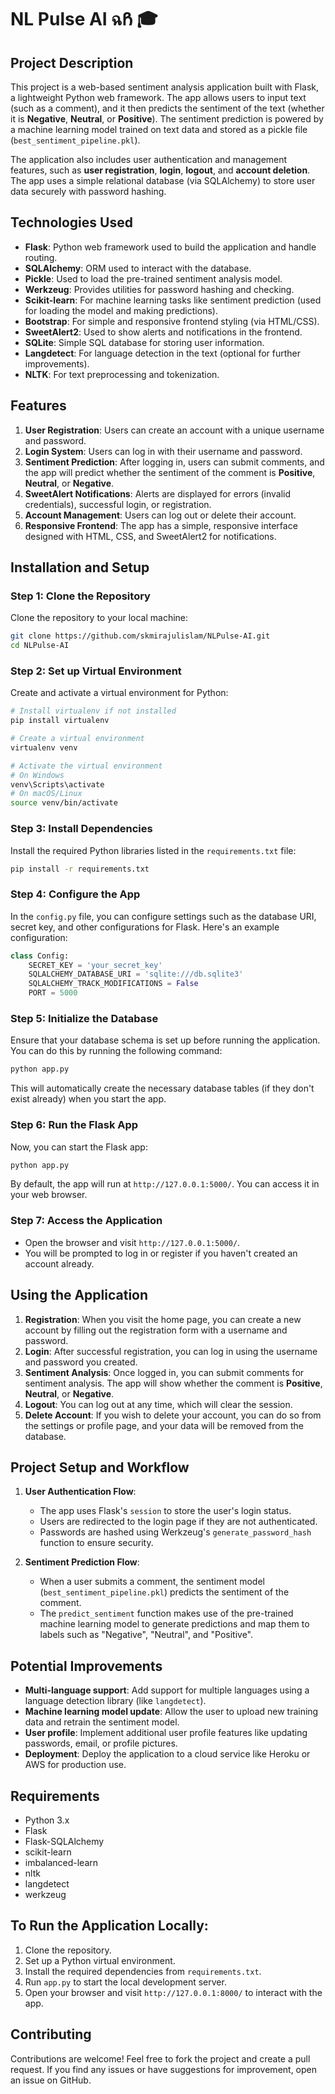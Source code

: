 # **NL Pulse AI ฉᲩ 🎓**

## **Project Description**

This project is a web-based sentiment analysis application built with Flask, a lightweight Python web framework. The app allows users to input text (such as a comment), and it then predicts the sentiment of the text (whether it is **Negative**, **Neutral**, or **Positive**). The sentiment prediction is powered by a machine learning model trained on text data and stored as a pickle file (`best_sentiment_pipeline.pkl`). 

The application also includes user authentication and management features, such as **user registration**, **login**, **logout**, and **account deletion**. The app uses a simple relational database (via SQLAlchemy) to store user data securely with password hashing.

## **Technologies Used**
- **Flask**: Python web framework used to build the application and handle routing.
- **SQLAlchemy**: ORM used to interact with the database.
- **Pickle**: Used to load the pre-trained sentiment analysis model.
- **Werkzeug**: Provides utilities for password hashing and checking.
- **Scikit-learn**: For machine learning tasks like sentiment prediction (used for loading the model and making predictions).
- **Bootstrap**: For simple and responsive frontend styling (via HTML/CSS).
- **SweetAlert2**: Used to show alerts and notifications in the frontend.
- **SQLite**: Simple SQL database for storing user information.
- **Langdetect**: For language detection in the text (optional for further improvements).
- **NLTK**: For text preprocessing and tokenization.

## **Features**
1. **User Registration**: Users can create an account with a unique username and password.
2. **Login System**: Users can log in with their username and password.
3. **Sentiment Prediction**: After logging in, users can submit comments, and the app will predict whether the sentiment of the comment is **Positive**, **Neutral**, or **Negative**.
4. **SweetAlert Notifications**: Alerts are displayed for errors (invalid credentials), successful login, or registration.
5. **Account Management**: Users can log out or delete their account.
6. **Responsive Frontend**: The app has a simple, responsive interface designed with HTML, CSS, and SweetAlert2 for notifications.


## **Installation and Setup**

### **Step 1: Clone the Repository**

Clone the repository to your local machine:

```bash
git clone https://github.com/skmirajulislam/NLPulse-AI.git
cd NLPulse-AI
```

### **Step 2: Set up Virtual Environment**

Create and activate a virtual environment for Python:

```bash
# Install virtualenv if not installed
pip install virtualenv

# Create a virtual environment
virtualenv venv

# Activate the virtual environment
# On Windows
venv\Scripts\activate
# On macOS/Linux
source venv/bin/activate
```

### **Step 3: Install Dependencies**

Install the required Python libraries listed in the `requirements.txt` file:

```bash
pip install -r requirements.txt
```

### **Step 4: Configure the App**

In the `config.py` file, you can configure settings such as the database URI, secret key, and other configurations for Flask. Here's an example configuration:

```python
class Config:
    SECRET_KEY = 'your_secret_key'
    SQLALCHEMY_DATABASE_URI = 'sqlite:///db.sqlite3'
    SQLALCHEMY_TRACK_MODIFICATIONS = False
    PORT = 5000
```

### **Step 5: Initialize the Database**

Ensure that your database schema is set up before running the application. You can do this by running the following command:

```bash
python app.py
```

This will automatically create the necessary database tables (if they don't exist already) when you start the app.

### **Step 6: Run the Flask App**

Now, you can start the Flask app:

```bash
python app.py
```

By default, the app will run at `http://127.0.0.1:5000/`. You can access it in your web browser.

### **Step 7: Access the Application**

- Open the browser and visit `http://127.0.0.1:5000/`.
- You will be prompted to log in or register if you haven't created an account already.

## **Using the Application**

1. **Registration**: When you visit the home page, you can create a new account by filling out the registration form with a username and password.
2. **Login**: After successful registration, you can log in using the username and password you created.
3. **Sentiment Analysis**: Once logged in, you can submit comments for sentiment analysis. The app will show whether the comment is **Positive**, **Neutral**, or **Negative**.
4. **Logout**: You can log out at any time, which will clear the session.
5. **Delete Account**: If you wish to delete your account, you can do so from the settings or profile page, and your data will be removed from the database.

## **Project Setup and Workflow**

1. **User Authentication Flow**:
   - The app uses Flask's `session` to store the user's login status.
   - Users are redirected to the login page if they are not authenticated.
   - Passwords are hashed using Werkzeug's `generate_password_hash` function to ensure security.
  
2. **Sentiment Prediction Flow**:
   - When a user submits a comment, the sentiment model (`best_sentiment_pipeline.pkl`) predicts the sentiment of the comment.
   - The `predict_sentiment` function makes use of the pre-trained machine learning model to generate predictions and map them to labels such as "Negative", "Neutral", and "Positive".

## **Potential Improvements**
- **Multi-language support**: Add support for multiple languages using a language detection library (like `langdetect`).
- **Machine learning model update**: Allow the user to upload new training data and retrain the sentiment model.
- **User profile**: Implement additional user profile features like updating passwords, email, or profile pictures.
- **Deployment**: Deploy the application to a cloud service like Heroku or AWS for production use.

## **Requirements**
- Python 3.x
- Flask
- Flask-SQLAlchemy
- scikit-learn
- imbalanced-learn
- nltk
- langdetect
- werkzeug

## **To Run the Application Locally:**
1. Clone the repository.
2. Set up a Python virtual environment.
3. Install the required dependencies from `requirements.txt`.
4. Run `app.py` to start the local development server.
5. Open your browser and visit `http://127.0.0.1:8000/` to interact with the app.

## **Contributing**
Contributions are welcome! Feel free to fork the project and create a pull request. If you find any issues or have suggestions for improvement, open an issue on GitHub.
